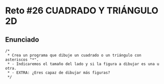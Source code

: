 # Reto #26 CUADRADO Y TRIÁNGULO 2D

## Enunciado

```
/*
 * Crea un programa que dibuje un cuadrado o un triángulo con asteriscos "*".
 * - Indicaremos el tamaño del lado y si la figura a dibujar es una u otra.
 * - EXTRA: ¿Eres capaz de dibujar más figuras?
 */
```